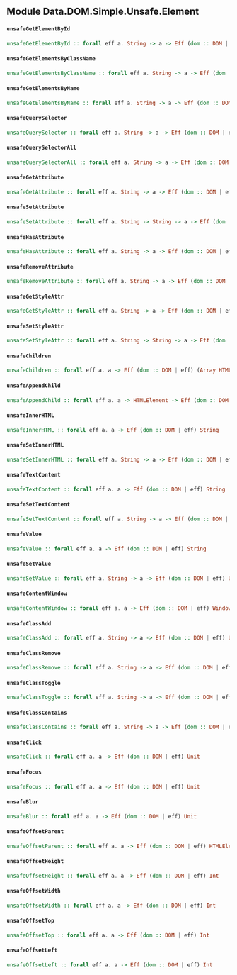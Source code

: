 ## Module Data.DOM.Simple.Unsafe.Element

#### `unsafeGetElementById`

``` purescript
unsafeGetElementById :: forall eff a. String -> a -> Eff (dom :: DOM | eff) HTMLElement
```

#### `unsafeGetElementsByClassName`

``` purescript
unsafeGetElementsByClassName :: forall eff a. String -> a -> Eff (dom :: DOM | eff) (Array HTMLElement)
```

#### `unsafeGetElementsByName`

``` purescript
unsafeGetElementsByName :: forall eff a. String -> a -> Eff (dom :: DOM | eff) (Array HTMLElement)
```

#### `unsafeQuerySelector`

``` purescript
unsafeQuerySelector :: forall eff a. String -> a -> Eff (dom :: DOM | eff) HTMLElement
```

#### `unsafeQuerySelectorAll`

``` purescript
unsafeQuerySelectorAll :: forall eff a. String -> a -> Eff (dom :: DOM | eff) NodeList
```

#### `unsafeGetAttribute`

``` purescript
unsafeGetAttribute :: forall eff a. String -> a -> Eff (dom :: DOM | eff) String
```

#### `unsafeSetAttribute`

``` purescript
unsafeSetAttribute :: forall eff a. String -> String -> a -> Eff (dom :: DOM | eff) Unit
```

#### `unsafeHasAttribute`

``` purescript
unsafeHasAttribute :: forall eff a. String -> a -> Eff (dom :: DOM | eff) Boolean
```

#### `unsafeRemoveAttribute`

``` purescript
unsafeRemoveAttribute :: forall eff a. String -> a -> Eff (dom :: DOM | eff) Unit
```

#### `unsafeGetStyleAttr`

``` purescript
unsafeGetStyleAttr :: forall eff a. String -> a -> Eff (dom :: DOM | eff) String
```

#### `unsafeSetStyleAttr`

``` purescript
unsafeSetStyleAttr :: forall eff a. String -> String -> a -> Eff (dom :: DOM | eff) Unit
```

#### `unsafeChildren`

``` purescript
unsafeChildren :: forall eff a. a -> Eff (dom :: DOM | eff) (Array HTMLElement)
```

#### `unsafeAppendChild`

``` purescript
unsafeAppendChild :: forall eff a. a -> HTMLElement -> Eff (dom :: DOM | eff) Unit
```

#### `unsafeInnerHTML`

``` purescript
unsafeInnerHTML :: forall eff a. a -> Eff (dom :: DOM | eff) String
```

#### `unsafeSetInnerHTML`

``` purescript
unsafeSetInnerHTML :: forall eff a. String -> a -> Eff (dom :: DOM | eff) Unit
```

#### `unsafeTextContent`

``` purescript
unsafeTextContent :: forall eff a. a -> Eff (dom :: DOM | eff) String
```

#### `unsafeSetTextContent`

``` purescript
unsafeSetTextContent :: forall eff a. String -> a -> Eff (dom :: DOM | eff) Unit
```

#### `unsafeValue`

``` purescript
unsafeValue :: forall eff a. a -> Eff (dom :: DOM | eff) String
```

#### `unsafeSetValue`

``` purescript
unsafeSetValue :: forall eff a. String -> a -> Eff (dom :: DOM | eff) Unit
```

#### `unsafeContentWindow`

``` purescript
unsafeContentWindow :: forall eff a. a -> Eff (dom :: DOM | eff) Window
```

#### `unsafeClassAdd`

``` purescript
unsafeClassAdd :: forall eff a. String -> a -> Eff (dom :: DOM | eff) Unit
```

#### `unsafeClassRemove`

``` purescript
unsafeClassRemove :: forall eff a. String -> a -> Eff (dom :: DOM | eff) Unit
```

#### `unsafeClassToggle`

``` purescript
unsafeClassToggle :: forall eff a. String -> a -> Eff (dom :: DOM | eff) Unit
```

#### `unsafeClassContains`

``` purescript
unsafeClassContains :: forall eff a. String -> a -> Eff (dom :: DOM | eff) Boolean
```

#### `unsafeClick`

``` purescript
unsafeClick :: forall eff a. a -> Eff (dom :: DOM | eff) Unit
```

#### `unsafeFocus`

``` purescript
unsafeFocus :: forall eff a. a -> Eff (dom :: DOM | eff) Unit
```

#### `unsafeBlur`

``` purescript
unsafeBlur :: forall eff a. a -> Eff (dom :: DOM | eff) Unit
```

#### `unsafeOffsetParent`

``` purescript
unsafeOffsetParent :: forall eff a. a -> Eff (dom :: DOM | eff) HTMLElement
```

#### `unsafeOffsetHeight`

``` purescript
unsafeOffsetHeight :: forall eff a. a -> Eff (dom :: DOM | eff) Int
```

#### `unsafeOffsetWidth`

``` purescript
unsafeOffsetWidth :: forall eff a. a -> Eff (dom :: DOM | eff) Int
```

#### `unsafeOffsetTop`

``` purescript
unsafeOffsetTop :: forall eff a. a -> Eff (dom :: DOM | eff) Int
```

#### `unsafeOffsetLeft`

``` purescript
unsafeOffsetLeft :: forall eff a. a -> Eff (dom :: DOM | eff) Int
```


